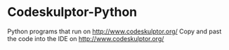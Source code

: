 # Codeskulptor-Python
Python programs that run on http://www.codeskulptor.org/
Copy and past the code into the IDE on http://www.codeskulptor.org/
